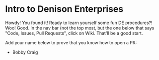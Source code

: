 # Intro to Denison Enterprises

Howdy! You found it! Ready to learn yourself some fun DE procedures?! Woo! Good. In the nav bar (not the top most, but the one below that says "Code, Issues, Pull Requests", click on Wiki. That'll be a good start.

Add your name below to prove that you know how to open a PR:

- Bobby Craig
